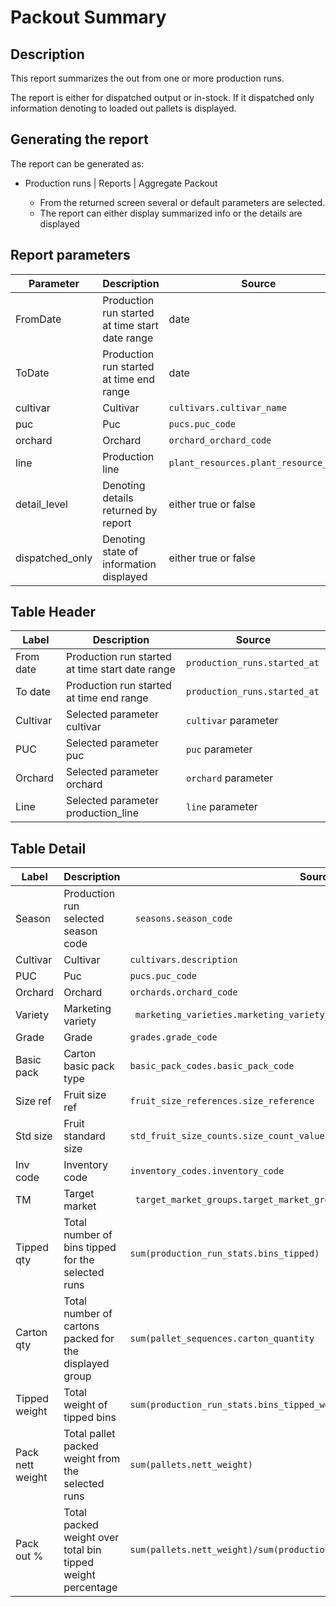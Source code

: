 # Packout Summary

## Description
This report summarizes the out from one or more production runs.

The report is either for dispatched output or in-stock. If it dispatched only information 
denoting to loaded out pallets is displayed. 

## Generating the report

The report can be generated as:

  * Production runs | Reports | Aggregate Packout
    
       * From the returned screen several or default parameters are selected.
       * The report can either display summarized info or the details are displayed

## Report parameters
| Parameter | Description | Source |
| ----- | ----------- | ------ |
|FromDate|Production run started at time start date range | date  |
|ToDate|Production run started at time end range |date |
|cultivar|Cultivar |`cultivars.cultivar_name`  |
|puc| Puc| `pucs.puc_code`|
|orchard|Orchard| `orchard_orchard_code`|
|line|Production line|`plant_resources.plant_resource_code`  |
|detail_level |Denoting details returned by report |either true or false  |
|dispatched_only|Denoting state of information displayed | either true or false |
## Table Header
| Label | Description | Source |
| ----- | ----------- | ------ |
|  From date |Production run started at time start date range | `production_runs.started_at ` |
|  To date |Production run started at time end range | `production_runs.started_at ` |
|  Cultivar |Selected parameter  cultivar |`cultivar` parameter |
|  PUC |Selected parameter  puc  | `puc` parameter|
|  Orchard |Selected parameter  orchard  | `orchard` parameter |
|  Line |Selected parameter  production_line  | `line` parameter|
## Table Detail
| Label | Description | Source |
| ----- | ----------- | ------ |
|  Season | Production run selected season code | ` seasons.season_code` |
|  Cultivar |Cultivar |`cultivars.description`  |
|  PUC |Puc  | `pucs.puc_code` |
|  Orchard |Orchard  | `orchards.orchard_code`  |
|  Variety |Marketing variety  | ` marketing_varieties.marketing_variety_code` |
|  Grade |Grade  | `grades.grade_code ` |
|  Basic pack | Carton basic pack type | `basic_pack_codes.basic_pack_code ` |
|  Size ref |Fruit size ref  | `fruit_size_references.size_reference ` |
|  Std size |Fruit standard size  | `std_fruit_size_counts.size_count_value ` |
|  Inv code |Inventory code  | `inventory_codes.inventory_code ` |
|  TM |Target market  | ` target_market_groups.target_market_group_name` |
|  Tipped qty |Total number of bins tipped for the selected runs  | `sum(production_run_stats.bins_tipped) ` |
|  Carton qty | Total number of cartons packed for the displayed group |  `sum(pallet_sequences.carton_quantity` |
|  Tipped weight | Total weight of tipped bins | `sum(production_run_stats.bins_tipped_weight) ` |
|   Pack nett weight |Total pallet packed weight from the selected runs  | `sum(pallets.nett_weight) ` |
|  Pack out % |Total packed weight over total bin tipped weight percentage  | `sum(pallets.nett_weight)/sum(production_run_stats.bins_tipped_weight)*100 ` |

